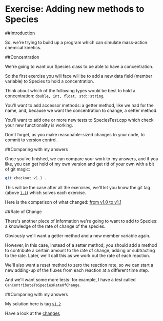 Exercise: Adding new methods to Species
=======================================

##Introduction

So, we're trying to build up a program which can simulate mass-action chemical kinetics.

##Concentration

We're going to want our Species class to be able to have a concentration.

So the first exercise you will face will be to add a new data field (member variable) to Species to hold a concentration.

Think about which of the following types would be best to hold a concentration: `double, int, float, std::string`.

You'll want to add accessor methods: a getter method, like we had for the name, and, because we want the concentration to change, a setter method.

You'll want to add one or more new tests to SpeciesTest.cpp which check your new functionality is working.

Don't forget, as you make reasonable-sized changes to your code, to commit to version control.

##Comparing with my answers

Once you've finished, we can compare your work to my answers, and if you like, you can get hold of my own version and get rid of your own with a bit of git magic:

``` Bash
git checkout v1.1 .
```

This will be the case after all the exercises, we'll let you know the git tag (above [`1.1`](https://github.com/UCL/rsd-cppcourse-example/tree/v1.1)) which solves each exercise.

Here is the comparison of what changed: [from v1.0 to v1.1](https://github.com/UCL/rsd-cppcourse-example/compare/v1.0...v1.1)

##Rate of Change

There's another piece of information we're going to want to add to Species: a knowledge of the rate of change of the species.

Obviously we'll want a getter method and a new member variable again.

However, in this case, instead of a setter method, you should add a method to contribute a certain amount to the rate of change, adding or subtracting to the rate.
Later, we'll call this as we work out the rate of each reaction.

We'll also want a reset method to zero the reaction rate, so we can start a new adding-up of the fluxes from each reaction at a different time step.

And we'll want some more tests: for example, I have a test called `CanContributeToSpeciesRateOfChange`.

##Comparing with my answers

My solution here is tag [`v1.2`](https://github.com/UCL/rsd-cppcourse-example/tree/v1.2)

Have a look at the [changes](https://github.com/UCL/rsd-cppcourse-example/compare/v1.1...v1.2)
